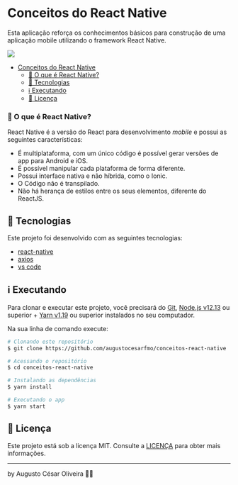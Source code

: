 # <span id="head1">Conceitos do React Native</span>

Esta aplicação reforça os conhecimentos básicos para construção de uma aplicação mobile utilizando o framework React Native.

![](https://imgur.com/99h1cSU.png)

- [Conceitos do React Native](#head1)
	- [🤔 O que é React Native?](#head3)
	- [🚀 Tecnologias](#head4)
	- [ℹ️ Executando](#head5)
	- [📝 Licença](#head6)

### <span id="head3">🤔 O que é React Native?</span>

React Native é a versão do React para desenvolvimento _mobile_ e possui as seguintes características:

- É multiplataforma, com um único código é possível gerar versões de app para Android e iOS.
- É possível manipular cada plataforma de forma diferente.
- Possui interface nativa e não híbrida, como o Ionic.
- O Código não é transpilado.
- Não há herança de estilos entre os seus elementos, diferente do ReactJS.

## <span id="head4">🚀 Tecnologias</span>

Este projeto foi desenvolvido com as seguintes tecnologias:

- [react-native](https://facebook.github.io/react-native/)
- [axios](https://github.com/axios/axios)
- [vs code][vc]

## <span id="head5">ℹ️ Executando</span>

Para clonar e executar este projeto, você precisará do [Git](https://git-scm.com), [Node.js v12.13][nodejs] ou superior + [Yarn v1.19][yarn] ou superior instalados no seu computador.

Na sua linha de comando execute:

```bash
# Clonando este repositório
$ git clone https://github.com/augustocesarfmo/conceitos-react-native

# Acessando o repositório
$ cd conceitos-react-native

# Instalando as dependências
$ yarn install

# Executando o app
$ yarn start
```

## <span id="head6">📝 Licença</span>

Este projeto está sob a licença MIT. Consulte a [LICENÇA](https://github.com/augustocesarfmo/conceitos-react-native/blob/master/LICENSE.md) para obter mais informações.

---

by Augusto César Oliveira 👐🏼

[nodejs]: https://nodejs.org/
[yarn]: https://yarnpkg.com/
[vc]: https://code.visualstudio.com/
